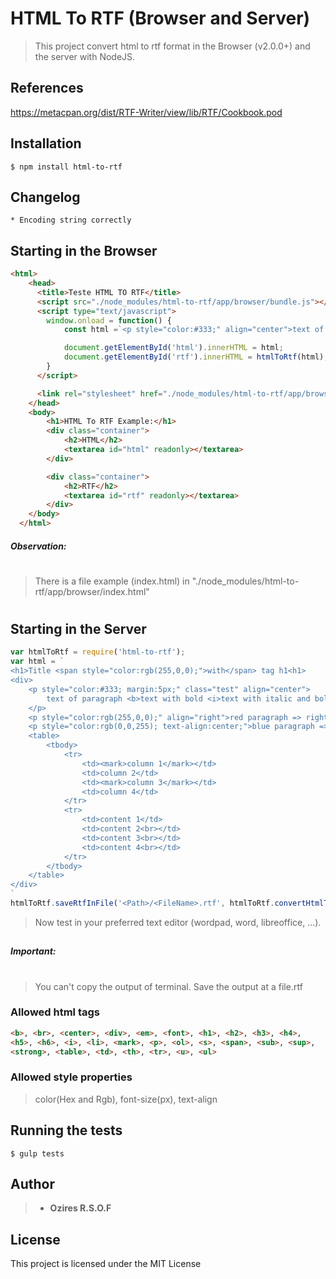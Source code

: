 # HTML To RTF (Browser and Server)
>This project convert html to rtf format in the Browser (v2.0.0+) and the server with NodeJS.

## References
https://metacpan.org/dist/RTF-Writer/view/lib/RTF/Cookbook.pod

## Installation
```
$ npm install html-to-rtf
```

## Changelog
```
* Encoding string correctly
```

## Starting in the Browser
```html
<html>
    <head>
      <title>Teste HTML TO RTF</title>
      <script src="./node_modules/html-to-rtf/app/browser/bundle.js"></script>
      <script type="text/javascript">
        window.onload = function() {
            const html =`<p style="color:#333;" align="center">text of p<b>start b <i>italic with bold</i>final text of b</b><i>italic<i>final text of p </p>`;

            document.getElementById('html').innerHTML = html;
            document.getElementById('rtf').innerHTML = htmlToRtf(html);
        }
      </script>

      <link rel="stylesheet" href="./node_modules/html-to-rtf/app/browser/style.css">
    </head>
    <body>
        <h1>HTML To RTF Example:</h1>
        <div class="container">
            <h2>HTML</h2>
            <textarea id="html" readonly></textarea>
        </div>

        <div class="container">
            <h2>RTF</h2>
            <textarea id="rtf" readonly></textarea>
        </div>
    </body>
  </html>
```
##### Observation:
#
>There is a file example (index.html) in  "./node_modules/html-to-rtf/app/browser/index.html"
#
#
## Starting in the Server
```javascript
var htmlToRtf = require('html-to-rtf');
var html = `
<h1>Title <span style="color:rgb(255,0,0);">with</span> tag h1<h1>
<div>
	<p style="color:#333; margin:5px;" class="test" align="center">
	    text of paragraph <b>text with bold <i>text with italic and bold</i></b><i>text with italic</i>
	</p>
	<p style="color:rgb(255,0,0);" align="right">red paragraph => right with tag</p>
	<p style="color:rgb(0,0,255); text-align:center;">blue paragraph => center with style</p>
	<table>
		<tbody>
			<tr>
                <td><mark>column 1</mark></td>
                <td>column 2</td>
				<td><mark>column 3</mark></td>
				<td>column 4</td>
			</tr>
			<tr>
				<td>content 1</td>
				<td>content 2<br></td>
				<td>content 3<br></td>
				<td>content 4<br></td>
			</tr>
		</tbody>
	</table>
</div>
`
htmlToRtf.saveRtfInFile('<Path>/<FileName>.rtf', htmlToRtf.convertHtmlToRtf(html))
```

>  Now test in your preferred text editor (wordpad, word, libreoffice, ...).
##

##### Important:
#
> You can't copy the output of terminal.
> Save the output at a file.rtf

### Allowed html tags
```html
<b>, <br>, <center>, <div>, <em>, <font>, <h1>, <h2>, <h3>, <h4>,
<h5>, <h6>, <i>, <li>, <mark>, <p>, <ol>, <s>, <span>, <sub>, <sup>,
<strong>, <table>, <td>, <th>, <tr>, <u>, <ul>
```
### Allowed style properties

> color(Hex and Rgb), font-size(px), text-align


## Running the tests
```
$ gulp tests
```

## Author

> * **Ozires R.S.O.F**

## License
This project is licensed under the MIT License
